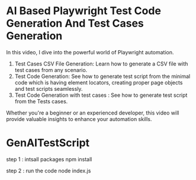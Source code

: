 # AI Based Playwright Test Code Generation And Test Cases Generation

 In this video, I dive into the powerful world of Playwright automation. 

 1. Test Cases CSV File Generation: Learn how to generate a CSV file with test cases from any scenario.
 2. Test Code Generation: See how to generate test script from the minimal code which is having element locators, creating proper page objects and test scripts seamlessly.
 3. Test Code Generation with test cases : See how to generate test script from the Tests cases.

 Whether you're a beginner or an experienced developer, this video will provide valuable insights to enhance your automation skills.



# GenAITestScript

step 1 : intsall packages 
         npm install 

step 2 :  run the code 
        node index.js
